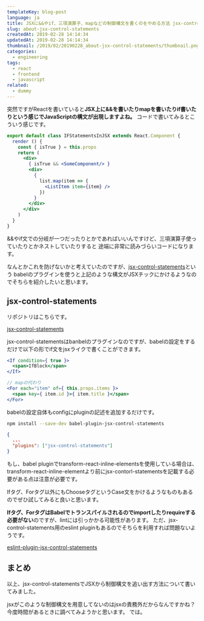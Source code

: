 ```yaml
---
templateKey: blog-post
language: ja
title: JSXに&&やif、三項演算子、mapなどの制御構文を書くのをやめる方法 jsx-control-statements
slug: about-jsx-control-statements
createdAt: 2019-02-28 14:14:34
updatedAt: 2019-02-28 14:14:34
thumbnail: /2019/02/20190228_about-jsx-control-statements/thumbnail.png
categories:
  - engineering
tags:
  - react
  - frontend
  - javascript
related:
  - dummy
---
```



突然ですがReactを書いていると**JSX上に&&を書いたりmapを書いたりif書いたりという感じでJavaScriptの構文が出現しますよね。**
コードで書いてみるとこういう感じです。

```jsx
export default class IFStatementsInJSX extends React.Component {
  render () {
    const { isTrue } = this.props
    return (
      <div>
        { isTrue && <SomeComponent/> }
        <div>
          {
            list.map(item => {
              <ListItem item={item} />
            })
          }
        </div>
      </div>
    )
  }
}
```

&&やif文での分岐が一つだったりとかであればいいんですけど、三項演算子使っていたりとかネストしていたりすると
途端に非常に読みづらいコードになります。

なんとかこれを防げないかと考えていたのですが、<a href="https://github.com/AlexGilleran/jsx-control-statements#alternative-solutions">jsx-control-statements</a>という
babelのプラグインを使うと上記のような構文がJSXチックにかけるようなのでそちらを紹介したいと思います。

<div class="adsense"></div>

## jsx-control-statements

リポジトリはこちらです。

<a href="https://github.com/AlexGilleran/jsx-control-statements#alternative-solutions">jsx-control-statements</a>

jsx-control-statementsはbanbelのプラグインなのですが、babelの設定をするだけで以下の形でif文をjsxライクで書くことができます。

```jsx
<If condition={ true }>
  <span>IfBlock</span>
</If>

// mapの代わり
<For each="item" of={ this.props.items }>
  <span key={ item.id }>{ item.title }</span>
</For>
```

babelの設定自体もconfigにpluginの記述を追加するだけです。


```bash
npm install --save-dev babel-plugin-jsx-control-statements
```

```json
{
  ...
  "plugins": ["jsx-control-statements"]
}
```

もし、babel pluginでtransform-react-inline-elementsを使用している場合は、transform-react-inline-elementより前にjsx-contorl-statementsを記載する必要がある点は注意が必要です。

Ifタグ、Forタグ以外にもChooseタグというCase文をかけるようなものもあるのでぜひ試してみると良いと思います。

**Ifタグ、ForタグはBabelでトランスパイルされるのでimportしたりrequireする必要がない**のですが、lintには引っかかる可能性があります。
ただ、jsx-control-statements用のeslint pluginもあるのでそちらを利用すれば問題ないようです。

[eslint-plugin-jsx-control-statements](https://github.com/vkbansal/eslint-plugin-jsx-control-statements<Paste>)


## まとめ

以上、jsx-control-statementsでJSXから制御構文を追い出す方法について書いてみました。

jsxがこのような制御構文を用意してないのはjsxの責務外だからなんですかね？今度時間があるときに調べてみようかと思います。
では。


